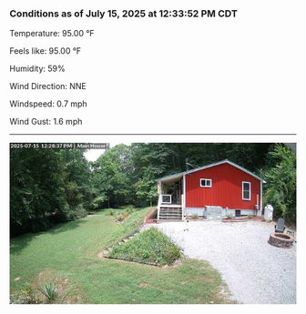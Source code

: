 ### Conditions as of July 15, 2025 at 12:33:52 PM CDT 

Temperature: 95.00 &deg;F

Feels like: 95.00 &deg;F

Humidity: 59%

Wind Direction: NNE

Windspeed: 0.7 mph

Wind Gust: 1.6 mph

---

<img src="./images/latest.jpeg"/>

